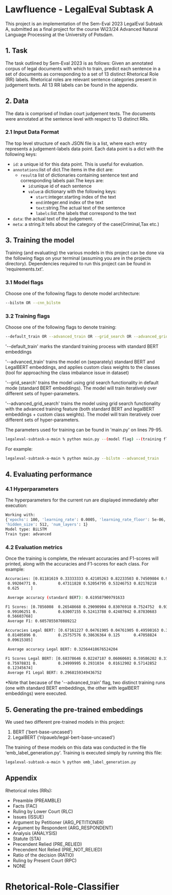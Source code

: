 # Lawfluence - LegalEval Subtask A
This project is an implementation of the Sem-Eval 2023 LegalEval Subtask A, submitted as a final project for the course Wi23/24 Advanced Natural Language Processing at the University of Potsdam. 

## 1. Task
The task outlined by Sem-Eval 2023 is as follows:
Given an annotated corpus of legal documents with which to train, predict each sentence in a set of documents as corresponding to a set of 13 distinct Rhetorical Role (RR) labels. Rhetorical roles are relevant sentence categories present in judgement texts. All 13 RR labels can be found in the appendix.

## 2. Data
The data is comprised of Indian court judgement texts. The documents were annotated at the sentence level with respect to 13 distinct RRs.  

### 2.1 Input Data Format

The top level structure of each JSON file is a list, where each entry represents a judgement-labels data point. Each data point is
a dict with the following keys:
- `id`: a unique id for this  data point. This is useful for evaluation.
- `annotations`:list of dict.The items in the dict are:
  - `result`a list of dictionaries containing sentence text and corresponding labels pair.The keys are:
    - `id`:unique id of each sentence
    - `value`:a dictionary with the following keys:
      - `start`:integer.starting index of the text
      - `end`:integer.end index of the text
      - `text`:string.The actual text of the sentence
      - `labels`:list.the labels that correspond to the text
- `data`: the actual text of the judgement.
- `meta`: a string.It tells about the category of the case(Criminal,Tax etc.)


## 3. Training the model 

Training (and evaluating) the various models in this project can be done via the following flags on your terminal (assuming you are in the projects directory). Dependencies required to run this project can be found in 'requirements.txt'.


### 3.1 Model flags
Choose one of the following flags to denote model architecture:

```bash
--bilstm OR --cnn_bilstm
```

### 3.2 Training flags
Choose one of the following flags to denote training:

```bash
--default_train OR --advanced_train OR --grid_search OR --advanced_grid_search
```
'--default_train' marks the standard training process with standard BERT embeddings

'--advanced_train' trains the model on (separately) standard BERT and LegalBERT embeddings, and applies custom class weights to the classes (tool for approaching the class imbalance issue in dataset)

'--grid_search' trains the model using grid search functionality in default mode (standard BERT embeddings). The model will train iteratively over different sets of hyper-parameters. 

'--advanced_grid_search' trains the model using grid search functionality with the advanced training feature (both standard BERT and legalBERT embeddings + custom class weights). The model will train iteratively over different sets of hyper-parameters. 


The parameters used for training can be found in 'main.py' on lines 79-95.

```bash
legaleval-subtask-a-main % python main.py --(model flag) --(training flag)
```
For example:

```bash
legaleval-subtask-a-main % python main.py --bilstm --advanced_train
```
## 4. Evaluating performance

### 4.1 Hyperparameters
The hyperparameters for the current run are displayed immediately after execution:

```bash
Working with: 
{'epochs': 100, 'learning_rate': 0.0005, 'learning_rate_floor': 5e-06, 'dropout': 0.25, 
'hidden_size': 512, 'num_layers': 1}
Model type: BiLSTM
Train type: advanced
```

### 4.2 Evaluation metrics
Once the training is complete, the relevant accuracies and F1-scores will printed, along with the accuracies and F1-scores for each class.
For example: 

```bash
Accuracies: [0.81181619 0.33333333 0.42105263 0.82233503 0.74509804 0.95604396
 0.99204771 0.         0.47311828 0.52054795 0.53246753 0.82178218
 0.625     ] 

 Average accuracy (standard BERT): 0.619587909791633

F1 Scores: [0.7856008  0.26548668 0.29090904 0.83076918 0.7524752  0.93548382
 0.99106251 0.         0.63007155 0.52413788 0.42487042 0.87830683
 0.56603768] 
 Average F1: 0.6057855070889212

Accuracies Legal BERT: [0.67161227 0.04761905 0.04761905 0.49598163 0.36842105 0.45238095
 0.81405896 0.         0.25757576 0.38636364 0.125      0.47058824
 0.09615385] 

 Average accuracy Legal BERT: 0.32564418676524204

F1 Scores Legal BERT: [0.68378646 0.02247187 0.06060601 0.59586202 0.31818177 0.16379307
 0.75978831 0.         0.24999995 0.2931034  0.01612902 0.57142852
 0.12345674] 
 Average F1 Legal BERT: 0.2968159349436752
```
*Note that because of the '--advanced_train' flag, two distinct training runs (one with standard BERT embeddings, the other with legalBERT embeddings) were executed. 

## 5. Generating the pre-trained embeddings
We used two different pre-trained models in this project:
1) BERT ('bert-base-uncased') 
2) LegalBERT ('nlpaueb/legal-bert-base-uncased')

The training of these models on this data was conducted in the file 'emb_label_generation.py'. Training is executed simply by running this file: 
```bash
legaleval-subtask-a-main % python emb_label_generation.py
```

## Appendix

Rhetorical roles (RRs): 
- Preamble (PREAMBLE)
- Facts (FAC)
- Ruling by Lower Court (RLC)
- Issues (ISSUE)
- Argument by Petitioner (ARG_PETITIONER)
- Argument by Respondent (ARG_RESPONDENT)
- Analysis (ANALYSIS)
- Statute (STA)
- Precendent Relied (PRE_RELIED)
- Precendent Not Relied (PRE_NOT_RELIED)
- Ratio of the decision (RATIO)
- Ruling by Present Court (RPC)
- NONE

# Rhetorical-Role-Classifier
